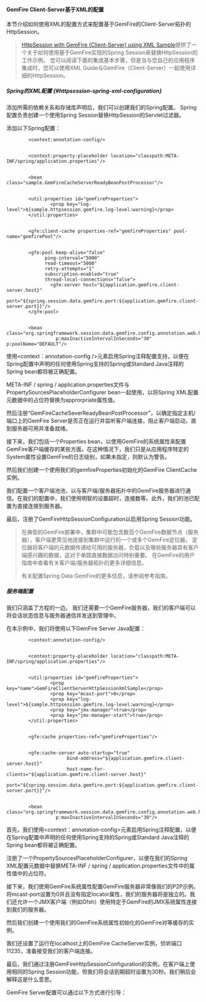 #### GemFire Client-Server基于XML的配置

本节介绍如何使用XML的配置方式来配置基于GemFire的Client-Server拓扑的HttpSession。

> [HttpSession with GemFire \(Client-Server\) using XML Sample](https://docs.spring.io/spring-session/docs/1.3.1.RELEASE/reference/html5/#samples)提供了一个关于如何使用基于GemFire实现的Spring Session来替换HttpSession的工作示例。 您可以阅读下面的集成基本步骤，但是当与您自己的应用程序集成时，您可以使用XML Guide与GemFire（Client-Server）一起使用详细的HttpSession。

##### Spring的XML配置 {#httpsession-spring-xml-configuration}

添加所需的依赖关系和存储库声明后，我们可以创建我们的Spring配置。 Spring配置负责创建一个使用Spring Session替换HttpSession的Servlet过滤器。

添加以下Spring配置：

```
        <context:annotation-config/>


        <context:property-placeholder location="classpath:META-INF/spring/application.properties"/>


        <bean class="sample.GemFireCacheServerReadyBeanPostProcessor"/>


        <util:properties id="gemfireProperties">
                <prop key="log-level">${sample.httpsession.gemfire.log-level:warning}</prop>
        </util:properties>


        <gfe:client-cache properties-ref="gemfireProperties" pool-name="gemfirePool"/>


        <gfe:pool keep-alive="false"
              ping-interval="5000"
              read-timeout="5000"
              retry-attempts="1"
              subscription-enabled="true"
              thread-local-connections="false">
                <gfe:server host="${application.gemfire.client-server.host}"
                    port="${spring.session.data.gemfire.port:${application.gemfire.client-server.port}}"/>
        </gfe:pool>


        <bean class="org.springframework.session.data.gemfire.config.annotation.web.http.GemFireHttpSessionConfiguration"
                  p:maxInactiveIntervalInSeconds="30" p:poolName="DEFAULT"/>
```

使用&lt;context：annotation-config /&gt;元素启用Spring注释配置支持，以便在Spring配置中声明的任何使用Spring支持的Spring或Standard Java注释的Spring bean都将被正确配置。

META-INF / spring / application.properties文件与PropertySourcesPlaceholderConfigurer bean一起使用，以将Spring XML配置元数据中的占位符替换为approrpriate属性值。

然后注册“GemFireCacheSeverReadyBeanPostProcessor”，以确定指定主机/端口上的GemFire Server是否正在运行并监听客户端连接，阻止客户端启动，直到服务器可用并准备就绪。

接下来，我们包括一个Properties bean，以使用GemFire的系统属性来配置GemFire客户端缓存的某些方面。在这种情况下，我们只是从应用程序特定的System属性设置GemFire的日志级别，如果未指定，则默认为警告。

然后我们创建一个使用我们的gemfireProperties初始化的GemFire ClientCache实例。

我们配置一个客户端池池，以与客户端/服务器拓扑中的GemFire服务器进行通信。在我们的配置中，我们使用明智的设置超时，连接数等。此外，我们的池已配置为直接连接到服务器。

最后，注册了GemFireHttpSessionConfiguration以启用Spring Session功能。

> 在典型的GemFire部署中，集群中可能包含数百个GemFire数据节点（服务器），客户端更常见地连接到集群中运行的一个或多个GemFire定位器。 定位器将客户端的元数据传递给可用的服务器，负载以及哪些服务器具有客户端感兴趣的数据，这对于单跳直接数据访问特别重要。 在GemFire的用户指南中查看有关客户端/服务器拓扑的更多详细信息。
>
> 有关配置Spring Data GemFire的更多信息，请参阅参考指南。

##### 服务端配置

我们只涵盖了方程的一边。 我们还需要一个GemFire服务器，我们的客户端可以将会话状态信息与服务器通信并发送到管理中。

在本示例中，我们将使用以下GemFire Server Java配置：

```
        <context:annotation-config/>


        <context:property-placeholder location="classpath:META-INF/spring/application.properties"/>


        <util:properties id="gemfireProperties">
                <prop key="name">GemFireClientServerHttpSessionXmlSample</prop>
                <prop key="mcast-port">0</prop>
                <prop key="log-level">${sample.httpsession.gemfire.log-level:warning}</prop>
                <prop key="jmx-manager">true</prop>
                <prop key="jmx-manager-start">true</prop>
        </util:properties>


        <gfe:cache properties-ref="gemfireProperties"/>


        <gfe:cache-server auto-startup="true"
                      bind-address="${application.gemfire.client-server.host}"
                      host-name-for-clients="${application.gemfire.client-server.host}"
                      port="${spring.session.data.gemfire.port:${application.gemfire.client-server.port}}"/>


        <bean class="org.springframework.session.data.gemfire.config.annotation.web.http.GemFireHttpSessionConfiguration"
                  p:maxInactiveIntervalInSeconds="30"/>
```

首先，我们使用&lt;context：annotation-config&gt;元素启用Spring注释配置，以便在Spring配置中声明的任何使用Spring支持的Spring或Standard Java注释的Spring bean都将被正确配置。

注册了一个PropertySourcesPlaceholderConfigurer，以便在我们的Spring XML配置元数据中替换META-INF / spring / application.properties文件中的属性值中的占位符。

接下来，我们使用GemFire系统属性配置GemFire服务器非常像我们的P2P示例。将mcast-port设置为0并且没有指定locator属性，我们的服务器将是独立的。我们还允许一个JMX客户端（例如Gfsh）使用特定于Ge​​mFire的JMX系统属性连接到我们的服务器。

然后我们创建一个使用我们的GemFire系统属性初始化的GemFire对等缓存的实例。

我们还设置了运行在localhost上的GemFire CacheServer实例，侦听端口11235，准备接受我们的客户端连接。

最后，我们通过注册GemFireHttpSessionConfiguration的实例，在客户端上使用相同的Spring Session功能，但我们将会话到期超时设置为30秒。我们稍后会解释这是什么意思。

GemFire Server配置可以通过以下方式进行引导：

